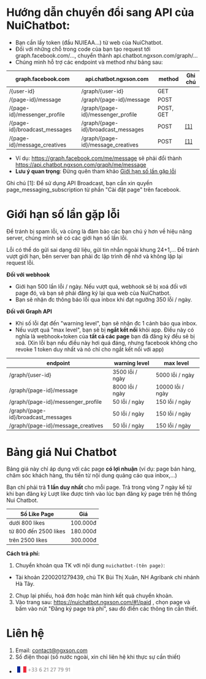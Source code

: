 <a name="chuyenapi"></a>  
# Hướng dẫn chuyển đổi sang API của NuiChatbot:  
  
- Bạn cần lấy token (đầu NUIEAA...) từ web của NuiChatbot.  
- Đối với những chỗ trong code của bạn tạo request tới graph.facebook.com/..., chuyển thành api.chatbot.ngxson.com/graph/...  
- Chúng mình hỗ trợ các endpoint và method như bảng sau:  

|graph.facebook.com|api.chatbot.ngxson.com|method|Ghi chú|  
|-------|-------|------|------|
|/{user-id}|/graph/{user-id}|GET||
|/{page-id}/message|/graph/{page-id}/message|POST||
|/{page-id}/messenger_profile|/graph/{page-id}/messenger_profile|POST, GET||
|/{page-id}/broadcast_messages|/graph/{page-id}/broadcast_messages|POST|[[1]](#chuyenapi1)|
|/{page-id}/message_creatives|/graph/{page-id}/message_creatives|POST|[[1]](#chuyenapi1)|

- Ví dụ:  https://graph.facebook.com/me/message sẽ phải đổi thành https://api.chatbot.ngxson.com/graph/me/message
- **Lưu ý quan trọng**: Đừng quên tham khảo [Giới hạn số lần gặp lỗi](#gioihanloi)

<a name="chuyenapi1"></a> 
Ghi chú [1]: Để sử dụng API Broadcast, bạn cần xin quyền page_messaging_subscription từ phần "Cài đặt page" trên facebook.

<a name="gioihanloi"></a>  
# Giới hạn số lần gặp lỗi  
  
  Để tránh bị spam lỗi, và cũng là đảm bảo các bạn chú ý hơn về hiệu năng server, chúng mình sẽ có các giới hạn số lần lỗi.  
  
Lỗi có thể do gửi sai dạng dữ liệu, gửi tin nhắn ngoài khung 24+1,... Để tránh vượt giới hạn, bên server bạn phải đc lập trình để nhớ và không lặp lại request lỗi.  
  
__Đối với webhook__
- Giới hạn 500 lần lỗi / ngày. Nếu vượt quá, webhook sẽ bị xoá đối với page đó, và bạn sẽ phải đăng ký lại qua web của NuiChatbot.  
- Bạn sẽ nhận đc thông báo lỗi qua inbox khi đạt ngưỡng 350 lỗi / ngày.  
  
__Đối với Graph API__
- Khi số lỗi đạt đến "warning level", bạn sẽ nhận đc 1 cảnh báo qua inbox.
- Nếu vượt quá "max level", bạn sẽ bị **ngắt kết nối** khỏi app. Điều này có nghĩa là webhook+token của **tất cả các page** bạn đã đăng ký đều sẽ bị xoá. (Xin lỗi bạn nếu điều này hơi quá đáng, nhưng facebook không cho revoke 1 token duy nhất và nó chỉ cho ngắt kết nối với app)  

|endpoint|warning level|max level|
|-----|-----|-----|
|/graph/{user-id}|3500 lỗi / ngày|5000 lỗi / ngày|
|/graph/{page-id}/message|8000 lỗi / ngày|10000 lỗi / ngày|
|/graph/{page-id}/messenger_profile|50 lỗi / ngày|150 lỗi / ngày|
|/graph/{page-id}/broadcast_messages|50 lỗi / ngày|150 lỗi / ngày|
|/graph/{page-id}/message_creatives|50 lỗi / ngày|150 lỗi / ngày|

<a name="banggia"></a>
# Bảng giá Nui Chatbot

Bảng giá này chỉ áp dụng với các page **có lợi nhuận** (ví dụ: page bán hàng, chăm sóc khách hàng, thu tiền từ nội dung quảng cáo qua inbox,...)

Bạn chỉ phải trả **1 lần duy nhất** cho mỗi page. Trả trong vòng 7 ngày kể từ khi bạn đăng ký Lượt like được tính vào lúc bạn đăng ký page trên hệ thống Nui Chatbot.

| Số Like Page | Giá |
|----------|---------|
| dưới 800 likes | 100.000đ |
| từ 800 đến 2500 likes | 180.000đ |
| trên 2500 likes | 300.000đ |

__Cách trả phí:__
1. Chuyển khoản qua TK với nội dung `nuichatbot-(tên page)`:
  * Tài khoản 2200201279439, chủ TK Bùi Thị Xuân, NH Agribank chi nhánh Hà Tây.
2. Chụp lại phiếu, hoá đơn hoặc màn hình kết quả chuyển khoản.
3. Vào trang sau: https://nuichatbot.ngxson.com/#!/paid , chọn page và bấm vào nút "Đăng ký page trả phí", sau đó điền các thông tin cần thiết.

<a name="lienhe"></a>
# Liên hệ

1. Email: contact@ngxson.com
2. Số điện thoại (số nước ngoài, xin chỉ liên hệ khi thực sự cần thiết)
  * <img src="https://raw.githubusercontent.com/ngxson/storeData/master/sdt.jpg" width="150px">
